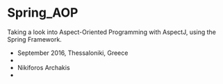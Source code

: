# Spring_AOP


<p>Taking a look into Aspect-Oriented Programming with AspectJ, using the Spring Framework. <p/>

<ul>
  <li>September 2016, Thessaloniki, Greece<li/>
   <li>Nikiforos Archakis<li/>


<ul/>

